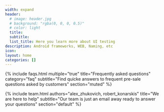 ```yaml
---
width: expand
header:
  # image: header.jpg
  # background: "rgba(0, 0, 0, 0.5)"
  # color: light
  title: 
  subtitle: 
  list_title: Here you learn more about UI testing
description: Android frameworks, WEB, Naming, etc
icon: 
layout: home
categories: []
---
```


{% include faqs.html 
  multiple="true" 
  title="Frequently asked questions" 
  category="faq" 
  subtitle="Find quicke answers to frequent pre-sale questions asked by customers" 
  section="muted" 
%}

{% include team.html 
  authors="alex_zhukovich, robert_konarskis" 
  title="We are here to help" 
  subtitle="Our team is just an email away ready to answer your questions" 
  section="default" 
%}
